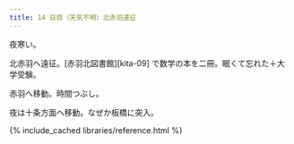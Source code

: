 ```yaml
---
title: 14 日目（天気不明）北赤羽遠征
---
```


夜寒い。

北赤羽へ遠征。[赤羽北図書館][kita-09] で数学の本を二冊。眠くて忘れた＋大学受験。

赤羽へ移動。時間つぶし。

夜は十条方面へ移動。なぜか板橋に突入。

{% include_cached libraries/reference.html %}
